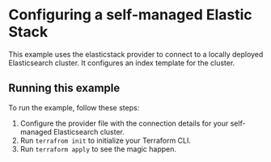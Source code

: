 # Configuring a self-managed Elastic Stack
This example uses the elasticstack provider to connect to a locally deployed Elasticsearch cluster.
It configures an index template for the cluster.

## Running this example
To run the example, follow these steps:

1. Configure the provider file with the connection details for your self-managed Elasticsearch cluster.
2. Run `terrafrom init` to initialize your Terraform CLI.
3. Run `terraform apply` to see the magic happen.
